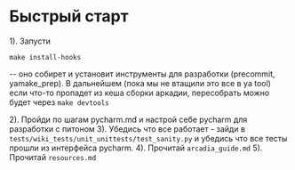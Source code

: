 Быстрый старт
=============

1). Запусти
```
make install-hooks
```
-- оно собирет и установит инструменты для разработки (precommit, yamake_prep). В дальнейшем (пока мы не втащили это все в ya tool)
если что-то пропадет из кеша сборки аркадии, пересобрать можно будет через `make devtools`

2). Пройди по шагам pycharm.md и настрой себе pycharm для разработки с питоном
3). Убедись что все работает - зайди в `tests/wiki_tests/unit_unittests/test_sanity.py` и убедись что все тесты
прошли из интерфейса pycharm.
4). Прочитай `arcadia_guide.md`
5). Прочитай `resources.md`
